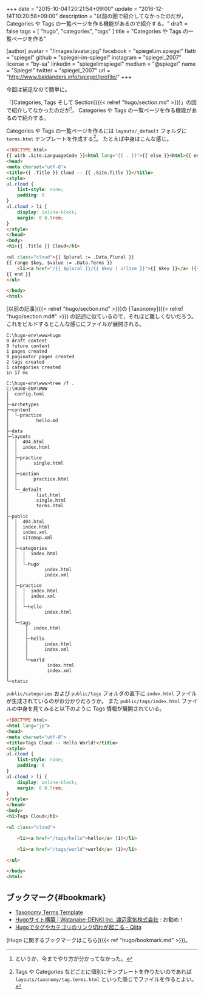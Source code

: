 +++
date = "2015-10-04T20:21:54+09:00"
update      = "2016-12-14T10:20:58+09:00"
description = "以前の回で紹介してなかったのだが， Categories や Tags の一覧ページを作る機能があるので紹介する。"
draft = false
tags = [ "hugo", "categories", "tags" ]
title = "Categories や Tags の一覧ページを作る"

[author]
  avatar = "/images/avatar.jpg"
  facebook = "spiegel.im.spiegel"
  flattr = "spiegel"
  github = "spiegel-im-spiegel"
  instagram = "spiegel_2007"
  license = "by-sa"
  linkedin = "spiegelimspiegel"
  medium = "@spiegel"
  name = "Spiegel"
  twitter = "spiegel_2007"
  url = "http://www.baldanders.info/spiegel/profile/"
+++

今回は補足なので簡単に。

「[Categories, Tags そして Section]({{< relref "hugo/section.md" >}})」の回で紹介してなかったのだが[^a]， Categories や Tags の一覧ページを作る機能があるので紹介する。

[^a]: というか，今までやり方が分かってなかった。

Categories や Tags の一覧ページを作るには `layouts/_default` フォルダに `terms.html` テンプレートを作成する[^b]。
たとえば中身はこんな感じ。

[^b]: Tags や Categories などごとに個別にテンプレートを作りたいのであれば `layouts/taxonomy/tag.terms.html` といった感じでファイルを作るとよい。

```html
<!DOCTYPE html>
{{ with .Site.LanguageCode }}<html lang="{{ . }}">{{ else }}<html>{{ end }}
<head>
<meta charset="utf-8">
<title>{{ .Title }} Cloud -- {{ .Site.Title }}</title>
<style>
ul.cloud {
    list-style: none;
    padding: 0
}
ul.cloud > li {
    display: inline-block;
    margin: 0 0.5rem;
}
</style>
</head>
<body>
<h1>{{ .Title }} Cloud</h1>

<ul class="cloud">{{ $plural := .Data.Plural }}
{{ range $key, $value := .Data.Terms }}
    <li><a href="/{{ $plural }}/{{ $key | urlize }}">{{ $key }}</a> ({{ len $value }})</li>
{{ end }}
</ul>

</body>
<html>
```

[以前の記事]({{< relref "hugo/section.md" >}})の [Taxonomy]({{< relref "hugo/section.md#" >}}) の記述に似ているので，それほど難しくないだろう。
これをビルドするとこんな感じにファイルが展開される。

```text
C:\hugo-env\www>hugo
0 draft content
0 future content
1 pages created
0 paginator pages created
2 tags created
1 categories created
in 17 ms

C:\hugo-env\www>tree /f .
C:\HUGO-ENV\WWW
│  config.toml
│
├─archetypes
├─content
│  └─practice
│          hello.md
│
├─data
├─layouts
│  │  404.html
│  │  index.html
│  │
│  ├─practice
│  │      single.html
│  │
│  ├─section
│  │      practice.html
│  │
│  └─_default
│          list.html
│          single.html
│          terms.html
│
├─public
│  │  404.html
│  │  index.html
│  │  index.xml
│  │  sitemap.xml
│  │
│  ├─categories
│  │  │  index.html
│  │  │
│  │  └─hugo
│  │          index.html
│  │          index.xml
│  │
│  ├─practice
│  │  │  index.html
│  │  │  index.xml
│  │  │
│  │  └─hello
│  │          index.html
│  │
│  └─tags
│      │  index.html
│      │
│      ├─hello
│      │      index.html
│      │      index.xml
│      │
│      └─world
│              index.html
│              index.xml
│
└─static
```

`public/categories` および `public/tags` フォルダの直下に `index.html` ファイルが生成されているのがお分かりだろうか。
また `public/tags/index.html` ファイルの中身を見てみると以下のように Tags 情報が展開されている。

```html
<!DOCTYPE html>
<html lang="jp">
<head>
<meta charset="utf-8">
<title>Tags Cloud -- Hello World!</title>
<style>
ul.cloud {
    list-style: none;
    padding: 0
}
ul.cloud > li {
    display: inline-block;
    margin: 0 0.5rem;
}
</style>
</head>
<body>
<h1>Tags Cloud</h1>

<ul class="cloud">

    <li><a href="/tags/hello">hello</a> (1)</li>

    <li><a href="/tags/world">world</a> (1)</li>

</ul>

</body>
<html>
```

## ブックマーク{#bookmark}

- [Taxonomy Terms Template](https://gohugo.io/templates/terms/)
- [Hugoサイト構築 | Watanabe-DENKI Inc. 渡辺電気株式会社](http://wdkk.co.jp/lab/hugo/) : お勧め！
- [Hugoでタグやカテゴリのリンク切れが起こる - Qiita](http://qiita.com/_shun_sato_/items/87888fa8425e55b1c758)

[Hugo に関するブックマークはこちら]({{< ref "hugo/bookmark.md" >}})。

[Hugo]: https://gohugo.io/ "Hugo :: A fast and modern static website engine"
